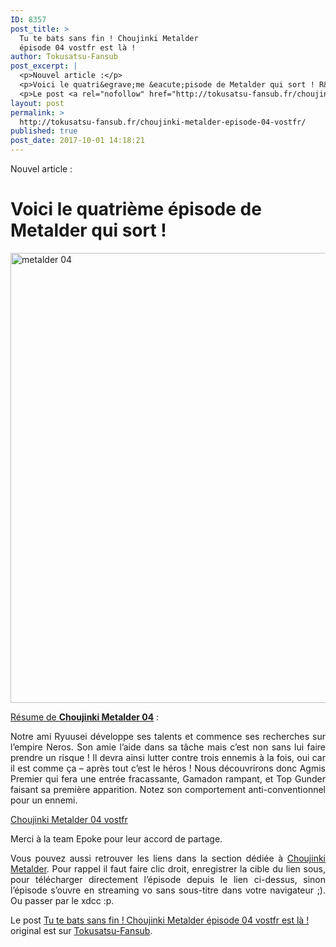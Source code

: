 ```yaml
---
ID: 8357
post_title: >
  Tu te bats sans fin ! Choujinki Metalder
  épisode 04 vostfr est là !
author: Tokusatsu-Fansub
post_excerpt: |
  <p>Nouvel article :</p>
  <p>Voici le quatri&egrave;me &eacute;pisode de Metalder qui sort ! R&eacute;sume de Choujinki Metalder 04 : Notre ami Ryuusei d&eacute;veloppe ses talents et commence ses recherches sur l&rsquo;empire Neros. Son amie l&rsquo;aide dans sa t&acirc;che mais c&rsquo;est non sans lui faire &hellip; <a href="http://tokusatsu-fansub.fr/choujinki-metalder-episode-04-vostfr/">Lire la suite <span>&rarr;</span></a></p>
  <p>Le post <a rel="nofollow" href="http://tokusatsu-fansub.fr/choujinki-metalder-episode-04-vostfr/">Tu te bats sans fin ! Choujinki Metalder &eacute;pisode 04 vostfr est l&agrave; !</a> original est sur <a rel="nofollow" href="http://tokusatsu-fansub.fr/">Tokusatsu-Fansub</a>.</p>
layout: post
permalink: >
  http://tokusatsu-fansub.fr/choujinki-metalder-episode-04-vostfr/
published: true
post_date: 2017-10-01 14:18:21
---
```

<p>Nouvel article :</p>
<h1>Voici le quatrième épisode de Metalder qui sort !</h1>
<p><a href="http://tokusatsu-fansub.fr/wp-content/uploads/2017/10/metalder-04.jpg"><img class="aligncenter size-full wp-image-2393" src="http://tokusatsu-fansub.fr/wp-content/uploads/2017/10/metalder-04.jpg" alt="metalder 04" width="960" height="720" srcset="http://tokusatsu-fansub.fr/wp-content/uploads/2017/10/metalder-04.jpg 960w, http://tokusatsu-fansub.fr/wp-content/uploads/2017/10/metalder-04-300x225.jpg 300w, http://tokusatsu-fansub.fr/wp-content/uploads/2017/10/metalder-04-768x576.jpg 768w, http://tokusatsu-fansub.fr/wp-content/uploads/2017/10/metalder-04-400x300.jpg 400w" sizes="(max-width: 960px) 100vw, 960px" /></a><span id="more-2388"></span></p>
<p align="JUSTIFY"><span style="text-decoration: underline;">Résume de <strong>Choujinki Metalder 04</strong></span> :</p>
<p align="JUSTIFY">Notre ami Ryuusei développe ses talents et commence ses recherches sur l&#8217;empire Neros. Son amie l&rsquo;aide dans sa tâche mais c&rsquo;est non sans lui faire prendre un risque ! Il devra ainsi lutter contre trois ennemis à la fois, oui car il est comme ça &#8211; après tout c&rsquo;est le héros ! Nous découvrirons donc Agmis Premier qui fera une entrée fracassante, Gamadon rampant, et Top Gunder faisant sa première apparition. Notez son comportement anti-conventionnel pour un ennemi.</p>
<p align="LEFT"><a href="http://ddl.tokusatsu-fansub.fr/Choujinki%20Metalder/%5BEpoke_-_Tokusatsu-Fansub%5D_Choujinki_Metalder_-_04_Deluxe%20%5BF5CF7FD0%5D.mkv">Choujinki Metalder 04 vostfr</a></p>
<p align="LEFT">Merci à la team Epoke pour leur accord de partage.</p>
<p align="JUSTIFY">Vous pouvez aussi retrouver les liens dans la section dédiée à <a href="http://ddl.tokusatsu-fansub.fr/Choujinki%20Metalder/">Choujinki Metalder</a>. Pour rappel il faut faire clic droit, enregistrer la cible du lien sous, pour télécharger directement l’épisode depuis le lien ci-dessus, sinon l’épisode s’ouvre en streaming vo sans sous-titre dans votre navigateur ;). Ou passer par le xdcc :p.</p>
<!-- Facebook Members Plugin by Crunchify: http://Crunchify.com/facebook-members/ -->
		<div class="fb-recommendations-bar" data-href="http://tokusatsu-fansub.fr/choujinki-metalder-episode-04-vostfr/" data-read-time="5" data-side="" data-action="like"></div><p>Le post <a rel="nofollow" href="http://tokusatsu-fansub.fr/choujinki-metalder-episode-04-vostfr/">Tu te bats sans fin ! Choujinki Metalder épisode 04 vostfr est là !</a> original est sur <a rel="nofollow" href="http://tokusatsu-fansub.fr/">Tokusatsu-Fansub</a>.</p>
